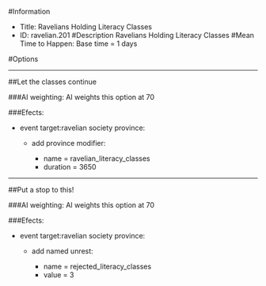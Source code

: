 #Information
 - Title: Ravelians Holding Literacy Classes
 - ID: ravelian.201
#Description
Ravelians Holding Literacy Classes
#Mean Time to Happen:
Base time = 1 days

#Options

___
##Let the classes continue

###AI weighting:
AI weights this option at 70


###Efects:<ul><li>event target:ravelian society province:</li><ul><li>add province modifier:</li><ul><li>name = ravelian_literacy_classes</li><li>duration = 3650</li></ul></ul></ul>

___
##Put a stop to this!

###AI weighting:
AI weights this option at 70


###Efects:<ul><li>event target:ravelian society province:</li><ul><li>add named unrest:</li><ul><li>name = rejected_literacy_classes</li><li>value = 3</li></ul></ul></ul>
